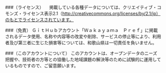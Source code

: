 ###（ライセンス）
　掲載している各種データについては、クリエイティブ・コモンズ・ライセンス表示2.1（http://creativecommons.org/licenses/by/2.1/jp）のもとでライセンスされています。

###（免責）
ＧｉｔＨｕｂアカウント「Ｗａｋａｙａｍａ　Ｐｒｅｆ」に掲載されるデータ使用、名称や内容等の改変や削除、サービスの停止等により、利用者及び第三者に生じた損害等については、和歌山県は一切責任を負いません。

###（このアカウントについて）
このアカウントは、オープンデータのニーズ把握や、技術者の方等との協働した地域課題の解決等のために試験的に運用しているものですので、ご留意願います。
